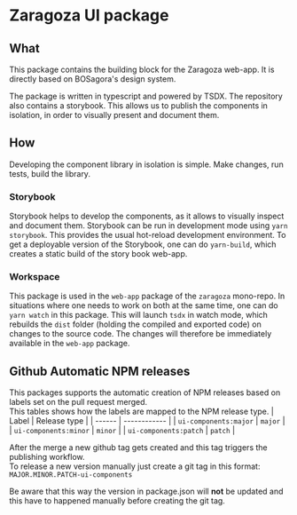# Zaragoza UI package

## What

This package contains the building block for the Zaragoza web-app. It is directly based on BOSagora's design system.

The package is written in typescript and powered by TSDX. The repository also contains a storybook. This allows us to publish the components in isolation, in order to visually present and document them.

## How

Developing the component library in isolation is simple. Make changes, run tests, build the library.

### Storybook

Storybook helps to develop the components, as it allows to visually inspect and document them. Storybook can be run in development mode using `yarn storybook`. This provides the usual hot-reload development environment. To get a deployable version of the Storybook, one can do `yarn-build`, which creates a static build of the story book web-app.

### Workspace

This package is used in the `web-app` package of the `zaragoza` mono-repo. In situations where one needs to work on both at the same time, one can do `yarn watch` in this package. This will launch `tsdx` in watch mode, which rebuilds the `dist` folder (holding the compiled and exported code) on changes to the source code. The changes will therefore be immediately available in the `web-app` package.

## Github Automatic NPM releases

This packages supports the automatic creation of NPM releases based on labels set on the pull request merged.  
This tables shows how the labels are mapped to the NPM release type.
| Label | Release type |
| ------ | ------------ |
| `ui-components:major` | `major` |
| `ui-components:minor` | `minor` |
| `ui-components:patch` | `patch` |

After the merge a new github tag gets created and this tag triggers the publishing workflow.  
To release a new version manually just create a git tag in this format:  
`MAJOR.MINOR.PATCH-ui-components`

Be aware that this way the version in package.json will **not** be updated and this have to happened manually before creating the git tag.
